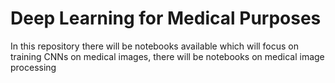 # Deep Learning for Medical Purposes
In this repository there will be notebooks available which will focus on training CNNs on medical images, there will be notebooks on medical image processing
